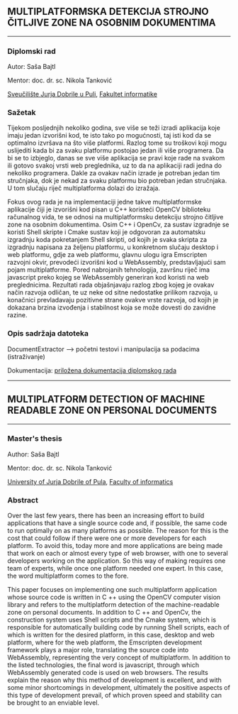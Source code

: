 ## MULTIPLATFORMSKA DETEKCIJA STROJNO ČITLJIVE ZONE NA OSOBNIM DOKUMENTIMA
***
### Diplomski rad

Autor: Saša Bajtl

Mentor: doc. dr. sc. Nikola Tanković

[Sveučilište Jurja Dobrile u Puli](https://www.unipu.hr/), [Fakultet informatike](https://fipu.unipu.hr/fipu)

### Sažetak
Tijekom posljednjih nekoliko godina, sve više se teži izradi aplikacija koje imaju jedan izvorišni kod, te isto tako po mogućnosti, taj isti kod da se optimalno izvršava na što više platformi. Razlog tome su troškovi koji mogu uslijediti kada bi za svaku platformu postojao jedan ili više programera. Da bi se to izbjeglo, danas se sve više aplikacija se pravi koje rade na svakom ili gotovo svakoj vrsti web preglednika, uz to da na aplikaciji radi jedna do nekoliko programera. Dakle za ovakav način izrade je potreban jedan tim stručnjaka, dok je nekad za svaku platformu bio potreban jedan stručnjaka. U tom slučaju riječ multiplatforma dolazi do izražaja.

Fokus ovog rada je na implementaciji jedne takve multiplatformske aplikacije čiji je izvorišni kod pisan u C++ koristeći OpenCV biblioteku računalnog vida, te se odnosi na multiplatformsku detekciju strojno čitljive zone na osobnim dokumentima. Osim C++ i OpenCv, za sustav izgradnje se koristi Shell skripte i Cmake sustav koji je odgovoran za automatsku izgradnju koda pokretanjem Shell skripti, od kojih je svaka skripta za izgradnju napisana za željenu platformu, u konkretnom slučaju desktop i web platformu, gdje za web platformu, glavnu ulogu igra Emscripten razvojni okvir, prevodeći izvorišni kod  u WebAssembly, predstavljajući sam pojam multiplatforme. Pored nabrojanih tehnologija, završnu riječ ima javascript preko kojeg se WebAssembly generiran kod koristi na web preglednicima. Rezultati rada objašnjavaju razlog zbog kojeg je ovakav način razvoja odličan, te uz neke od sitne nedostatke prilikom razvoja, u konačnici prevladavaju pozitivne strane ovakve vrste razvoja, od kojih je dokazana brzina izvođenja i stabilnost koja se može dovesti do zavidne razine.

### Opis sadržaja datoteka

DocumentExtractor --> početni testovi i manipulacija sa podacima (istraživanje)

Dokumentacija: [priložena dokumentacija diplomskog rada](https://github.com/sbajtl/masters_thesis)

---------------------------------------------------------------------------------------

## MULTIPLATFORM DETECTION OF MACHINE READABLE ZONE ON PERSONAL DOCUMENTS
***
### Master's thesis

Author: Saša Bajtl

Mentor: doc. dr. sc. Nikola Tanković

[University of Jurja Dobrile of Pula](https://www.unipu.hr/), [Faculty of informatics](https://fipu.unipu.hr/fipu)

### Abstract
Over the last few years, there has been an increasing effort to build applications that have a single source code and, if possible, the same code to run optimally on as many platforms as possible. The reason for this is the cost that could follow if there were one or more developers for each platform. To avoid this, today more and more applications are being made that work on each or almost every type of web browser, with one to several developers working on the application. So this way of making requires one team of experts, while once one platform needed one expert. In this case, the word multiplatform comes to the fore.

This paper focuses on implementing one such multiplatform application whose source code is written in C ++ using the OpenCV computer vision library and refers to the multiplatform detection of the machine-readable zone on personal documents. In addition to C ++ and OpenCv, the construction system uses Shell scripts and the Cmake system, which is responsible for automatically building code by running Shell scripts, each of which is written for the desired platform, in this case, desktop and web platform, where for the web platform, the Emscripten development framework plays a major role, translating the source code into WebAssembly, representing the very concept of multiplatform. In addition to the listed technologies, the final word is javascript, through which WebAssembly generated code is used on web browsers. The results explain the reason why this method of development is excellent, and with some minor shortcomings in development, ultimately the positive aspects of this type of development prevail, of which proven speed and stability can be brought to an enviable level.


